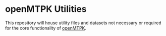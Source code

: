 # openMTPK Utilities
This repository will house utility files and datasets not necessary
or required for the core functionality of [openMTPK](https://github.com/akielaries/openMTPK/).
